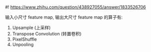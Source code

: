 #! https://www.zhihu.com/question/438927055/answer/1833526706



[comment]: <> (Answer URL: https://www.zhihu.com/question/438927055/answer/1833526706)
[comment]: <> "如何输入一张小尺寸图像，使用神经网络输出一张大尺寸图像?"
[comment]: <> (Author Name: https://www.zhihu.com/people/quarrying)

输入小尺寸 feature map, 输出大尺寸 feature map 的算子有:
1) Upsample (上采样)
2) Transpose Convolution (转置卷积)
3) PixelShuffle
4) Unpooling
